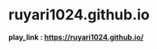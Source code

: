 # ruyari1024.github.io
<b>play_link : <a href="https://ruyari1024.github.io/">https://ruyari1024.github.io/</a></b>
